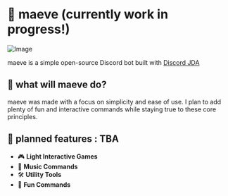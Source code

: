 # 🌟 maeve (currently work in progress!)

![Image](https://github.com/user-attachments/assets/0f3f1139-dc94-411f-9a38-06a21fe40cb2)

maeve is a simple open-source Discord bot built with [Discord JDA](https://github.com/discord-jda/JDA)

## 📖 what will maeve do?
maeve was made with a focus on simplicity and ease of use. I plan to add plenty of fun and interactive commands while staying true to these core principles.

## 🚀 planned features : TBA

- 🎮 **Light Interactive Games**
- 🎵 **Music Commands**
- 🛠️ **Utility Tools**
- 💬 **Fun Commands**
